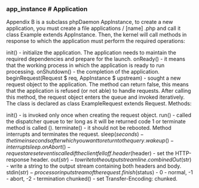 ### app_instance # Application

Appendix B is a subclass phpDaemon AppInstance, to create a new application, you must create a file applications / [name] .php and call it class Example extends AppInstance. Then, the kernel will call methods in response to which the application must perform the required operations:

init() - initialize the application. The application needs to maintain the required dependencies and prepare for the launch.
onReady() - it means that the working process in which the application is ready to run processing.
onShutdown() - the completion of the application.
beginRequest(Request $ req, AppInstance $ upstream) - sought a new request object to the application. The method can return false, this means that the application is refused (or not able) to handle requests. After calling this method, the request object enters the queue and invoked iteratively.
The class is declared as class ExampleRequest extends Request. Methods:

init() - is invoked only once when creating the request object.
run() - called the dispatcher queue to ter long as it will be returned code 1 or terminate method is called ().
terminate() - it should not be rebooted. Method interrupts and terminates the request.
sleep($seconds) - the time in seconds after which you want to return to the query.
wakeup() - interrupt sleep.
onAbort() - request a reset event is called if the client fell off.
header($header) - set the HTTP-response header.
out($str) - to write to the output stream line.
combinedOut($str) - write a string to the output stream containing both headers and body.
stdin($str) - processor input stream of the request.
finish($status) - 0 - normal, -1 - abort, -2 - termination
chunked() - set Transfer-Encoding: chunked.
